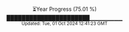 <p align="center">
⏳Year Progress (75.01 %) <br>
██████████████████████▁▁▁▁▁▁▁▁ <br>
<sub>Updated: Tue, 01 Oct 2024 12:41:23 GMT</sub>
</p>

